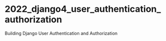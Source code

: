# 2022_django4_user_authentication_authorization
Building Django User Authentication and Authorization 
